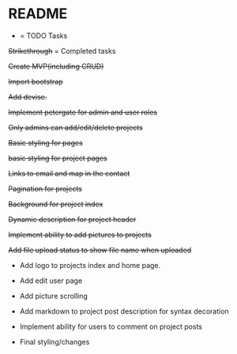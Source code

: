 # README

* = TODO Tasks

~~Strikethrough~~ = Completed tasks

~~Create MVP(including CRUD)~~

~~Import bootstrap~~

~~Add devise.~~

~~Implement petergate for admin and user roles~~

~~Only admins can add/edit/delete projects~~

~~Basic styling for pages~~

~~basic styling for project pages~~

~~Links to email and map in the contact~~

~~Pagination for projects~~

~~Background for project index~~

~~Dynamic description for project header~~

~~Implement ability to add pictures to projects~~

~~Add file upload status to show file name when uploaded~~

* Add logo to projects index and home page.

* Add edit user page

* Add picture scrolling

* Add markdown to project post description for syntax decoration

* Implement ability for users to comment on project posts

* Final styling/changes